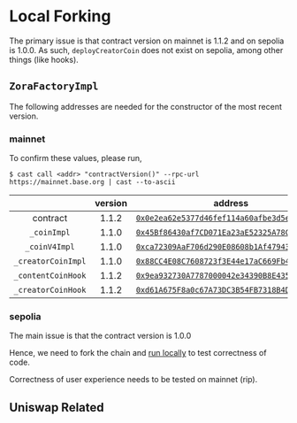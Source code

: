 # Local Forking

The primary issue is that contract version on mainnet is 1.1.2 and on sepolia is 1.0.0. As such, 
`deployCreatorCoin` does not exist on sepolia, among other things (like hooks).

## `ZoraFactoryImpl`

The following addresses are needed for the constructor of the most recent version.

### mainnet

To confirm these values, please run,

`$ cast call <addr> "contractVersion()" --rpc-url https://mainnet.base.org | cast --to-ascii`


| | version | address | 
| :---: | :---: | --- |
| contract | 1.1.2 | [`0x0e2ea62e5377d46fef114a60afbe3d5ea7490577`](https://basescan.org/address/0x0e2ea62e5377d46fef114a60afbe3d5ea7490577#code) |
| `_coinImpl` | 1.1.0 | [`0x45Bf86430af7CD071Ea23aE52325A78C8d12aD5a`](https://basescan.org/address/0x45Bf86430af7CD071Ea23aE52325A78C8d12aD5a#code) |
| `_coinV4Impl` | 1.1.0 | [`0xca72309AaF706d290E08608b1Af47943902f69b2`](https://basescan.org/address/0xca72309AaF706d290E08608b1Af47943902f69b2#code) |
| `_creatorCoinImpl` | 1.1.0 | [`0x88CC4E08C7608723f3E44e17aC669Fb43b6A8313`](https://basescan.org/address/0x88CC4E08C7608723f3E44e17aC669Fb43b6A8313#code) | 
| `_contentCoinHook` | 1.1.2 | [`0x9ea932730A7787000042e34390B8E435dD839040`](https://basescan.org/address/0x9ea932730A7787000042e34390B8E435dD839040#code) |
| `_creatorCoinHook` | 1.1.2 | [`0xd61A675F8a0c67A73DC3B54FB7318B4D91409040`](https://basescan.org/address/0xd61A675F8a0c67A73DC3B54FB7318B4D91409040#code) |

### sepolia

The main issue is that the contract version is 1.0.0

Hence, we need to fork the chain and [run locally](../script/TestCreatorCoin.s.sol) to test correctness of code.

Correctness of user experience needs to be tested on mainnet (rip).

## Uniswap Related